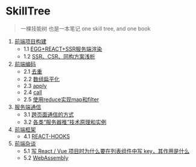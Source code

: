 # SkillTree
> 一棵技能树 也是一本笔记
    one skill tree, and one book

1. [前端项目构建](https://github.com/skadieyes/SkillTree/tree/master/%E5%89%8D%E7%AB%AF%E9%A1%B9%E7%9B%AE%E6%9E%84%E5%BB%BA)
    - 1.1 [EGG+REACT+SSR服务端渲染](https://github.com/skadieyes/SkillTree/blob/master/前端项目构建/EGG%2BREACT%2BSSR服务端渲染.md)
    - 1.2 [SSR、CSR、同构方案浅析](https://github.com/skadieyes/SkillTree/blob/master/%E5%89%8D%E7%AB%AF%E9%A1%B9%E7%9B%AE%E6%9E%84%E5%BB%BA/SSR%E3%80%81CSR%E3%80%81%E5%90%8C%E6%9E%84%E6%96%B9%E6%A1%88%E6%B5%85%E6%9E%90.md)
2. [前端编码](https://github.com/skadieyes/SkillTree/tree/master/%E5%89%8D%E7%AB%AF%E7%BC%96%E7%A0%81)
     - 2.1 [去重](https://github.com/skadieyes/SkillTree/blob/master/%E5%89%8D%E7%AB%AF%E7%BC%96%E7%A0%81/1.%E5%8E%BB%E9%87%8D.md)
     - 2.2 [数组扁平化](https://github.com/skadieyes/SkillTree/blob/master/%E5%89%8D%E7%AB%AF%E7%BC%96%E7%A0%81/2.%E6%95%B0%E7%BB%84%E6%89%81%E5%B9%B3%E5%8C%96.md)
     - 2.3 [apply](https://github.com/skadieyes/SkillTree/blob/master/%E5%89%8D%E7%AB%AF%E7%BC%96%E7%A0%81/3.apply.md)
     - 2.4 [call](https://github.com/skadieyes/SkillTree/blob/master/%E5%89%8D%E7%AB%AF%E7%BC%96%E7%A0%81/4.call.md)
     - 2.5 [使用reduce实现map和filter](https://github.com/skadieyes/SkillTree/blob/master/%E5%89%8D%E7%AB%AF%E7%BC%96%E7%A0%81/5.%E4%BD%BF%E7%94%A8reduce%E5%AE%9E%E7%8E%B0map%E5%92%8Cfilter.md)
3. [服务端通信](https://github.com/skadieyes/SkillTree/tree/master/%E6%9C%8D%E5%8A%A1%E7%AB%AF%E9%80%9A%E4%BF%A1)
    - 3.1 [跨页面通信的方式](https://github.com/skadieyes/SkillTree/blob/master/%E6%9C%8D%E5%8A%A1%E7%AB%AF%E9%80%9A%E4%BF%A1/1.%E8%B7%A8%E9%A1%B5%E9%9D%A2%E9%80%9A%E4%BF%A1%E7%9A%84%E6%96%B9%E5%BC%8F.md)
    - 3.2 [各类“服务器推”技术原理和实例](https://github.com/skadieyes/SkillTree/blob/master/%E6%9C%8D%E5%8A%A1%E7%AB%AF%E9%80%9A%E4%BF%A1/2.%E5%90%84%E7%B1%BB%E2%80%9C%E6%9C%8D%E5%8A%A1%E5%99%A8%E6%8E%A8%E2%80%9D%E6%8A%80%E6%9C%AF%E5%8E%9F%E7%90%86%E5%92%8C%E5%AE%9E%E4%BE%8B.md)
4. [前端框架](https://github.com/skadieyes/SkillTree/tree/master/%E5%89%8D%E7%AB%AF%E6%A1%86%E6%9E%B6)
    - 4.1 [REACT-HOOKS](https://github.com/skadieyes/SkillTree/blob/master/%E5%89%8D%E7%AB%AF%E6%A1%86%E6%9E%B6/REACT-HOOKS.md)
5. [前端杂谈](https://github.com/skadieyes/SkillTree/tree/master/%E5%89%8D%E7%AB%AF%E6%9D%82%E8%B0%88)
    - 5.1 [写 React / Vue 项目时为什么要在列表组件中写 key，其作用是什么](https://github.com/skadieyes/SkillTree/blob/master/%E5%89%8D%E7%AB%AF%E6%9D%82%E8%B0%88/1.%20Vue%20%E9%A1%B9%E7%9B%AE%E6%97%B6%E4%B8%BA%E4%BB%80%E4%B9%88%E8%A6%81%E5%9C%A8%E5%88%97%E8%A1%A8%E7%BB%84%E4%BB%B6%E4%B8%AD%E5%86%99%20key.md)
    - 5.2 [WebAssembly](https://github.com/skadieyes/SkillTree/blob/master/%E6%9D%82%E8%B0%88/2.WebAssembly.md)